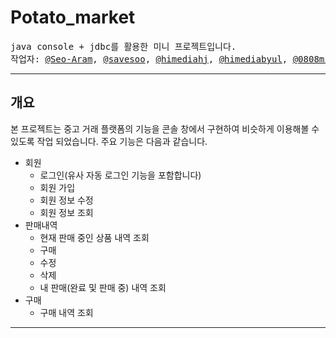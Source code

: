 # Potato_market
<pre>
java console + jdbc를 활용한 미니 프로젝트입니다.
작업자: <a href = "https://github.com/Seo-Aram">@Seo-Aram</a>, <a href = "https://github.com/savesoo">@savesoo</a>, <a href = "https://github.com/himediahj">@himediahj</a>, <a href = "https://github.com/himediabyul">@himediabyul</a>, <a href = "https://github.com/0808min">@0808min</a>
</pre>
-----
## 개요
본 프로젝트는 중고 거래 플랫폼의 기능을 콘솔 창에서 구현하여 비슷하게 이용해볼 수 있도록 작업 되었습니다. 주요 기능은 다음과 같습니다.   
* 회원
  * 로그인(유사 자동 로그인 기능을 포함합니다)
  * 회원 가입
  * 회원 정보 수정
  * 회원 정보 조회
* 판매내역
  * 현재 판매 중인 상품 내역 조회
  * 구매
  * 수정
  * 삭제
  * 내 판매(완료 및 판매 중) 내역 조회
* 구매
  * 구매 내역 조회
---

